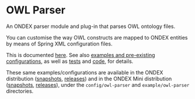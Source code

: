 # OWL Parser

An ONDEX parser module and plug-in that parses OWL ontology files.

You can customise the way OWL constructs are mapped to ONDEX entities by means of Spring XML configuration files. 

This is documented [here][0].  See also
[examples and pre-existing configurations](src/main/assembly/resources), as well as 
[tests](src/test/resources) and [code][1], for details.

[0]: https://github.com/Rothamsted/ondex-knet-builder/wiki/%5BOWL-Parser%5D---Mapping-OWL-Ontologies-to-ONDEX
[1]: src/main/java/net/sourceforge/ondex/parser/owl/package-info.java


These same examples/configurations are available in the ONDEX distribution
 ([snapshots][2], [releases][3]) and in the ONDEX Mini distribution ([snapshots][4], [releases][5]), under the `config/owl-parser` and `example/owl-parser` directories.

[2]: http://ondex.rothamsted.ac.uk/nexus/content/groups/public-snapshots/net/sourceforge/ondex/apps/installer
[3]: http://ondex.rothamsted.ac.uk/nexus/content/groups/public/net/sourceforge/ondex/apps/installer/
[4]: http://ondex.rothamsted.ac.uk/nexus/content/groups/public-snapshots/net/sourceforge/ondex/apps/ondex-mini
[5]: http://ondex.rothamsted.ac.uk/nexus/content/groups/public/net/sourceforge/ondex/apps/ondex-mini/